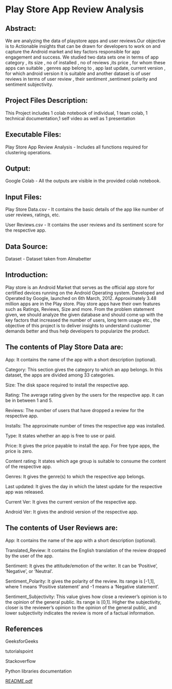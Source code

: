 # Play Store App Review Analysis

## Abstract:


We are analyzing the data of playstore apps and user reviews.Our objective is to Actionable insights that can be drawn for developers to work on and capture the Android market and key factors responsible for app engagement and success. We studied two data sets one in terms of app category , its size , no of installed , no of reviews ,its price , for whom these apps can suitable , genres app belong to , app last update, current version , for which android version it is suitable and another dataset is of user reviews in terms of user review , their sentiment ,sentiment polarity and sentiment subjectivity.


## Project Files Description:
 
This Project includes 1 colab notebook of individual, 1 team colab, 1 technical documentation,1 self video as well as 1 presentation 


## Executable Files:

Play Store App Review Analysis - Includes all functions required for clustering operations.


## Output:

Google Colab - All the outputs are visible in the provided colab notebook.


## Input Files:

Play Store Data.csv - It contains the basic details of the app like number of user reviews, ratings, etc.

User Reviews.csv - It contains the user reviews and its sentiment score for the respective app.

## Data Source:


Dataset - Dataset taken from Almabetter

## Introduction:


Play store is an Android Market that serves as the official app store for certified devices running on the Android Operating system. Developed and Operated by Google, launched on 6th March, 2012. Approximately 3.48 million apps are in the Play store. Play store apps have their own features such as Ratings, Reviews, Size and more. From the problem statement given, we should analyze the given database and should come up with the key factors that increased the number of users, long term usage etc., the objective of this project is to deliver insights to understand customer demands better and thus help developers to popularize the product.


## The contents of Play Store Data are:

App: It contains the name of the app with a short description (optional).

Category: This section gives the category to which an app belongs. In this dataset, the apps are divided among 33 categories. 

Size: The disk space required to install the respective app.

Rating: The average rating given by the users for the respective app. It can be in between 1 and 5.

Reviews: The number of users that have dropped a review for the respective app.

Installs: The approximate number of times the respective app was installed.

Type: It states whether an app is free to use or paid.

Price: It gives the price payable to install the app. For free type apps, the price is zero.

Content rating: It states which age group is suitable to consume the content of the respective app.

Genres: It gives the genre(s) to which the respective app belongs.

Last updated: It gives the day in which the latest update for the respective app was released.

Current Ver: It gives the current version of the respective app.

Android Ver: It gives the android version of the respective app.

## The contents of User Reviews are:


App: It contains the name of the app with a short description (optional).

Translated_Review: It contains the English translation of the review dropped by the user of the app.

Sentiment: It gives the attitude/emotion of the writer. It can be ‘Positive’, ‘Negative’, or ‘Neutral’.

Sentiment_Polarity: It gives the polarity of the review. Its range is [-1,1], where 1 means ‘Positive statement’ and -1 means a ‘Negative statement’.

Sentiment_Subjectivity: This value gives how close a reviewer’s opinion is to the opinion of the general public. Its range is [0,1]. Higher the subjectivity, closer is the reviewer’s opinion to the opinion of the general public, and lower subjectivity indicates the review is more of a factual information.


## References


GeeksforGeeks

tutorialspoint

Stackoverflow

Python libraries documentation 

[README.pdf](https://github.com/SaniyaBubere/EDA-GOOGLE-PLAY-REVIEW-ANALYSIS-PROJECT/files/9845962/README.pdf)






